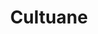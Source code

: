 ---
pid: WS147
title: Cultuane
location_transcription: N. 33rd Street
zipcode: '19146'
outside_phl: 
neighborhood: Graduate Hospital,Naval Square,Southwest Center City
age: '33'
age_range: 30-39
instagram: 
image_file_name: WS_147.jpg
proposal_transcription: Bronze Statue of John Coltuane
topic: Figure
topic_summary: '0'
type: Other No Form
keywords_other: John Coltrane
credit: James Lursy
image_labels: 
twitter: 
facebook: 
permalink: "/monuments/ws147/"
layout: item-page
---